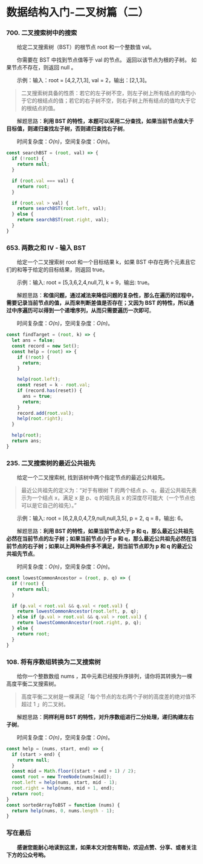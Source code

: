 # 数据结构入门-二叉树篇（二）

### 700. 二叉搜索树中的搜索

&emsp;&emsp;给定二叉搜索树（BST）的根节点 root 和一个整数值 val。

&emsp;&emsp;你需要在 BST 中找到节点值等于 val 的节点。 返回以该节点为根的子树。 如果节点不存在，则返回 null 。

&emsp;&emsp;示例：输入：root = [4,2,7,1,3], val = 2，输出：[2,1,3]。

> 二叉搜索树具备的性质：若它的左子树不空，则左子树上所有结点的值均小于它的根结点的值；若它的右子树不空，则右子树上所有结点的值均大于它的根结点的值。

&emsp;&emsp;解题思路：**利用 BST 的特性，本题可以采用二分查找，如果当前节点值大于目标值，则递归查找左子树，否则递归查找右子树**。

&emsp;&emsp;时间复杂度：*O(n)*，空间复杂度：*O(n)*。

```JavaScript
const searchBST = (root, val) => {
  if (!root) {
    return null;
  }

  if (root.val === val) {
    return root;
  }

  if (root.val > val) {
    return searchBST(root.left, val);
  } else {
    return searchBST(root.right, val);
  }
}
```

### 653. 两数之和 IV - 输入 BST

&emsp;&emsp;给定一个二叉搜索树 root 和一个目标结果 k，如果 BST 中存在两个元素且它们的和等于给定的目标结果，则返回 true。

&emsp;&emsp;示例：输入: root = [5,3,6,2,4,null,7], k = 9，输出: true。

&emsp;&emsp;解题思路：**和值问题，通过减法来降低问题的复杂性，那么在遍历的过程中，需要记录当前节点的值，从而来判断差值是否存在；又因为 BST 的特性，所以通过中序遍历可以得到一个递增序列，从而只需要遍历一次即可**。

&emsp;&emsp;时间复杂度：*O(n)*，空间复杂度：*O(n)*。

```JavaScript
const findTarget = (root, k) => {
  let ans = false;
  const record = new Set();
  const help = (root) => {
    if (!root) {
      return;
    }

    help(root.left);
    const reset = k - root.val;
    if (record.has(reset)) {
      ans = true;
      return;
    }
    record.add(root.val);
    help(root.right);
  }

  help(root);
  return ans;
}
```

### 235. 二叉搜索树的最近公共祖先

&emsp;&emsp;给定一个二叉搜索树, 找到该树中两个指定节点的最近公共祖先。

> 最近公共祖先的定义为：“对于有根树 T 的两个结点 p、q，最近公共祖先表示为一个结点 x，满足 x 是 p、q 的祖先且 x 的深度尽可能大（一个节点也可以是它自己的祖先）。”

&emsp;&emsp;示例：输入: root = [6,2,8,0,4,7,9,null,null,3,5], p = 2, q = 8，输出: 6。

&emsp;&emsp;解题思路：**利用 BST 的特性，如果当前节点大于 p 和 q，那么最近公共祖先必然在当前节点的左子树；如果当前节点小于 p 和 q，那么最近公共祖先必然在当前节点的右子树；如果以上两种条件多不满足，则当前节点即为 p 和 q 的最近公共祖先节点**。

&emsp;&emsp;时间复杂度：*O(n)*，空间复杂度：*O(n)*。

```JavaScript
const lowestCommonAncestor = (root, p, q) => {
  if (!root) {
    return null;
  }

  if (p.val < root.val && q.val < root.val) {
    return lowestCommonAncestor(root.left, p, q);
  } else if (p.val > root.val && q.val > root.val) {
    return lowestCommonAncestor(root.right, p, q);
  } else {
    return root;
  }
}
```

### 108. 将有序数组转换为二叉搜索树

&emsp;&emsp;给你一个整数数组 nums ，其中元素已经按升序排列，请你将其转换为一棵高度平衡二叉搜索树。

> 高度平衡二叉树是一棵满足「每个节点的左右两个子树的高度差的绝对值不超过 1 」的二叉树。

&emsp;&emsp;解题思路：**同样利用 BST 的特性，对升序数组进行二分处理，递归构建左右子树**。

&emsp;&emsp;时间复杂度：*O(n)*，空间复杂度：*O(n)*。

```JavaScript
const help = (nums, start, end) => {
  if (start > end) {
    return null;
  }
  const mid = Math.floor((start + end + 1) / 2);
  const root = new TreeNode(nums[mid]);
  root.left = help(nums, start, mid - 1);
  root.right = help(nums, mid + 1, end);
  return root;
}
const sortedArrayToBST = function (nums) {
  return help(nums, 0, nums.length - 1);
}
```

### 写在最后

&emsp;&emsp;**感谢您能耐心地读到这里，如果本文对您有帮助，欢迎点赞、分享、或者关注下方的公众号哟。**